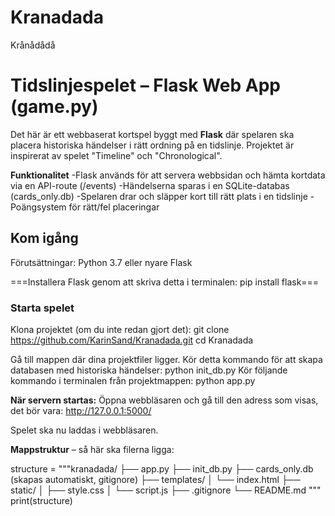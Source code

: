 # Kranadada
Krånådådå

# Tidslinjespelet – Flask Web App (game.py)

Det här är ett webbaserat kortspel byggt med **Flask** där spelaren ska placera historiska händelser i rätt ordning på en tidslinje. Projektet är inspirerat av spelet "Timeline" och "Chronological".

**Funktionalitet**
-Flask används för att servera webbsidan och hämta kortdata via en API-route (/events)
-Händelserna sparas i en SQLite-databas (cards_only.db)
-Spelaren drar och släpper kort till rätt plats i en tidslinje
-Poängsystem för rätt/fel placeringar

## Kom igång
Förutsättningar: 
Python 3.7 eller nyare
Flask

===Installera Flask genom att skriva detta i terminalen:
pip install flask===

### Starta spelet
Klona projektet (om du inte redan gjort det):
git clone https://github.com/KarinSand/Kranadada.git
cd Kranadada

Gå till mappen där dina projektfiler ligger.
Kör detta kommando för att skapa databasen med historiska händelser:
python init_db.py
Kör följande kommando i terminalen från projektmappen:
python app.py

**När servern startas:** 
Öppna webbläsaren och gå till den adress som visas, det bör vara:
http://127.0.0.1:5000/

Spelet ska nu laddas i webbläsaren.

**Mappstruktur** – så här ska filerna ligga:

structure = """kranadada/
├── app.py
├── init_db.py
├── cards_only.db         (skapas automatiskt, gitignore)
├── templates/
│   └── index.html
├── static/
│   ├── style.css
│   └── script.js 
├── .gitignore
└── README.md
"""
print(structure)
